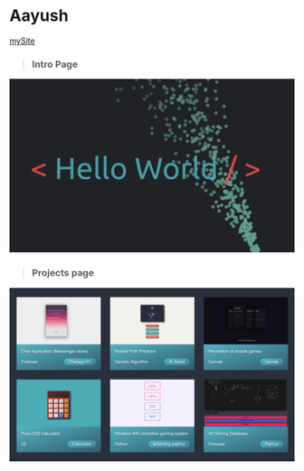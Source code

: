 # Aayush

[mySite](https://aayush.wtf)

> ### Intro Page

![Intro Page](https://raw.githubusercontent.com/Aayush9029/FinalWebpage/gh-pages/intropage.png)


> ### Projects page

![Projects Page](https://raw.githubusercontent.com/Aayush9029/FinalWebpage/gh-pages/projectImages.png)
